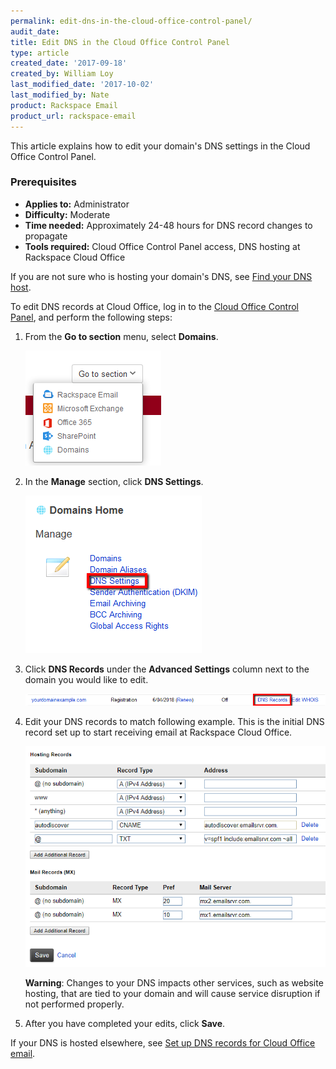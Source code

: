 ```yaml
---
permalink: edit-dns-in-the-cloud-office-control-panel/
audit_date:
title: Edit DNS in the Cloud Office Control Panel
type: article
created_date: '2017-09-18'
created_by: William Loy
last_modified_date: '2017-10-02'
last_modified_by: Nate
product: Rackspace Email
product_url: rackspace-email
---
```


This article explains how to edit your domain's DNS settings in the Cloud Office Control Panel.

### Prerequisites

- **Applies to:** Administrator
- **Difficulty:** Moderate
- **Time needed:** Approximately 24-48 hours for DNS record changes to propagate
- **Tools required:**  Cloud Office Control Panel access, DNS hosting at Rackspace Cloud Office

If you are not sure who is hosting your domain's DNS, see [Find your DNS host](/how-to/find-dns-host).

To edit DNS records at Cloud Office, log in to the [Cloud Office Control Panel](https://cp.rackspace.com), and perform the following steps:

1.  From the **Go to section** menu, select **Domains**.

    <img src="go_to_domains.png" />

2.  In the **Manage** section, click **DNS Settings**.

    <img src="manage_dns_settings.png" />

3. Click **DNS Records** under the **Advanced Settings** column next to the domain you would like to edit.

    <img src="dns_settings.png" />

4. Edit your DNS records to match following example. This is the initial DNS record set up to start receiving email at Rackspace Cloud Office.

    <img src="rackspace_dns_setup.png" />

    **Warning**: Changes to your DNS impacts other services, such as website hosting, that are tied to your domain and will cause service disruption if not performed properly.

5. After you have completed your edits, click **Save**.

If your DNS is hosted elsewhere, see [Set up DNS records for Cloud Office email](/how-to/set-up-dns-records-for-cloud-office-email).
